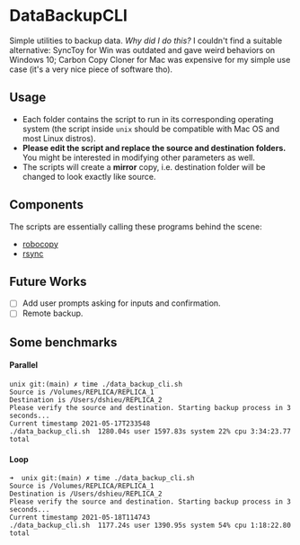 # DataBackupCLI
Simple utilities to backup data. *Why did I do this?* I couldn't find a suitable alternative: SyncToy for Win was outdated and gave weird behaviors on Windows 10; Carbon Copy Cloner for Mac was expensive for my simple use case (it's a very nice piece of software tho). 

## Usage
- Each folder contains the script to run in its corresponding operating system (the script inside `unix` should be compatible with Mac OS and most Linux distros). 
- **Please edit the script and replace the source and destination folders.** You might be interested in modifying other parameters as well.
- The scripts will create a **mirror** copy, i.e. destination folder will be changed to look exactly like source. 

## Components
The scripts are essentially calling these programs behind the scene:
- [robocopy](https://docs.microsoft.com/en-us/windows-server/administration/windows-commands/robocopy)
- [rsync](https://www.man7.org/linux/man-pages/man1/rsync.1.html)

## Future Works
- [ ] Add user prompts asking for inputs and confirmation. 
- [ ] Remote backup. 

## Some benchmarks
#### Parallel
```
unix git:(main) ✗ time ./data_backup_cli.sh
Source is /Volumes/REPLICA/REPLICA_1
Destination is /Users/dshieu/REPLICA_2
Please verify the source and destination. Starting backup process in 3 seconds...
Current timestamp 2021-05-17T233548
./data_backup_cli.sh  1280.04s user 1597.83s system 22% cpu 3:34:23.77 total
```

#### Loop
```
➜  unix git:(main) ✗ time ./data_backup_cli.sh
Source is /Volumes/REPLICA/REPLICA_1
Destination is /Users/dshieu/REPLICA_2
Please verify the source and destination. Starting backup process in 3 seconds...
Current timestamp 2021-05-18T114743
./data_backup_cli.sh  1177.24s user 1390.95s system 54% cpu 1:18:22.80 total
```